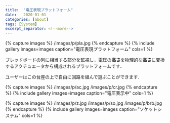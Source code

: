 ```yaml
---
title:  "電圧表現プラットフォーム"
date:   2020-01-01
categories: [about]
tags: [System]
excerpt_separator: <!--more-->
---
```



{% capture images %}
/images/p/pla.jpg
{% endcapture %}
{% include gallery images=images caption="電圧表現プラットフォーム" cols=1 %}

ブレッドボードの列に相当する部分を監視し，電圧の**高さ**を物理的な**高さ**に変換するアクチュエータから構成されるプラットフォームです．

ユーザーはこの台座の上で自由に回路を組んで遊ぶことができます．

<!--more-->

{% capture images %}
/images/p/ac.jpg
/images/p/cr.jpg
{% endcapture %}
{% include gallery images=images caption="電圧表示中" cols=1 %}

{% capture images %}
/images/p/z.jpg
/images/p/so.jpg
/images/p/brb.jpg
{% endcapture %}
{% include gallery images=images caption="ソケットシステム" cols=1 %}